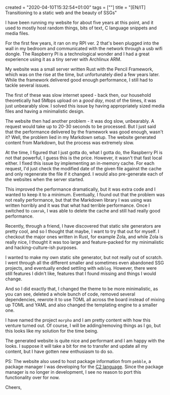 created = "2020-04-10T15:32:54+01:00"
tags = [""]
title = "[EN/IT] Transitioning to a static web and the beauty of SSGs"

I have been running my website for about five years at this point, and it
used to mostly host random things, bits of text, C language snippets and
media files.

For the first few years, it ran on my RPI ver. 2 that's been plugged into the
wall in my bedroom and communicated with the network through a usb wifi dongle.
The Raspberry PI is a technological wonder and I had a great experience using it
as a tiny server with Archlinux ARM.

My website was a small server written Rust with the Pencil Framework, which was
on the rise at the time, but unfortunately died a few years later. While the
framework delivered good enough performance, I still had to tackle several
issues.

The first of these was slow internet speed - back then, our household theoretically
had 5Mbps upload on a _good day_, most of the times, it was just unbearably slow. I
solved this issue by having appropriately sized media files and having a minimalistic
design.

The website then had another problem - it was dog slow, unbearably. A request would
take up to 20-30 seconds to be processed. But I just said that the performance delivered
by the framework was good enough, wasn't it? Well, the problem lied in my Markdown
setup. The website generated content from Markdown, but the process was extremely slow.

At the time, I figured that I just gotta do, what I gotta do, the Raspberry PI is not
that powerful, I guess this is the price. However, it wasn't that fast local either.
I fixed this issue by implementing an in-memory cache. For each request, I'd just check
the modified date of the given file against the cache and only regenerate the file if
it changed. I would also pre-generate each of the websites when the server started.

This improved the performance dramatically, but it was extra code and I wanted to keep
it to a minimum. Eventually, I found out that the problem was not really performance,
but that the Markdown library I was using was written horribly and it was that what
had terrible performance. Once I switched to `comrak`, I was able to delete the cache
and still had really good performance.

Recently, through a friend, I have discovered that static site generators are pretty
cool, and so I thought that maybe, I want to try that out for myself. I checkout the
major ones written in Rust, for example Zola, and while Zola is really nice, I thought
it was too large and feature-packed for my minimalistic and hacking-culture-ish
purposes.

I wanted to make my own static site generator, but not really out of scratch. I went
through all the different smaller and sometimes even abandoned SSG projects, and
eventually ended settling with `mdblog`. However, there were still features I
didn't like, features that I found missing and things I would change.

And so I did exactly that, I changed the theme to be more minimalistic, as you can
see, deleted a whole bunch of code, removed several dependencies, rewrote it to use
TOML all across the board instead of mixing up TOML and YAML and also changed the
templating engine to a smaller one.

I have named the project `morpho` and I am pretty content with how this venture turned
out. Of course, I will be adding/removing things as I go, but this looks like my solution
for the time being.

The generated website is quite nice and performant and I am happy with the looks. I
suppose it will take a bit for me to transfer and update all my content, but I have
gotten new enthusiasm to do so.

PS: The website also used to host package information from `pebble`, a package
manager I was developing for the [C2 language](c2lang.org). Since the package
manager is no longer in development, I see no reason to port this functionality
over for now.

Cheers,

